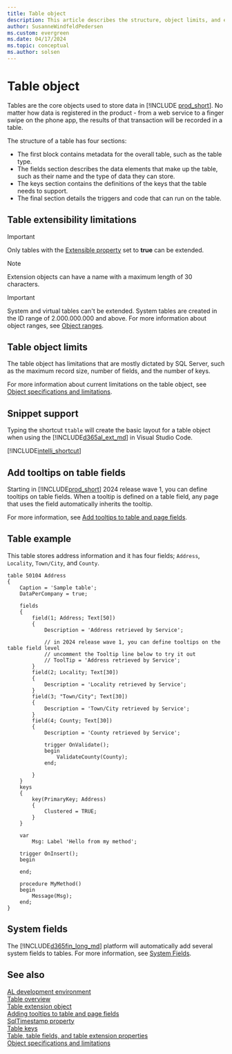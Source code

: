 ```yaml
---
title: Table object
description: This article describes the structure, object limits, and extensibility of the table object in AL for Business Central.
author: SusanneWindfeldPedersen
ms.custom: evergreen
ms.date: 04/17/2024
ms.topic: conceptual
ms.author: solsen
--- 
```


# Table object

Tables are the core objects used to store data in [!INCLUDE [prod_short](includes/prod_short.md)]. No matter how data is registered in the product - from a web service to a finger swipe on the phone app, the results of that transaction will be recorded in a table. 

The structure of a table has four sections:

- The first block contains metadata for the overall table, such as the table type.
- The fields section describes the data elements that make up the table, such as their name and the type of data they can store.
- The keys section contains the definitions of the keys that the table needs to support.
- The final section details the triggers and code that can run on the table.

## Table extensibility limitations

> [!IMPORTANT]  
> Only tables with the [Extensible property](properties/devenv-extensible-property.md) set to **true** can be extended.

> [!NOTE]  
> Extension objects can have a name with a maximum length of 30 characters.

> [!IMPORTANT]  
> System and virtual tables can't be extended. System tables are created in the ID range of 2.000.000.000 and above. For more information about object ranges, see [Object ranges](devenv-object-ranges.md).

## Table object limits

The table object has limitations that are mostly dictated by SQL Server, such as the maximum record size, number of fields, and the number of keys.

For more information about current limitations on the table object, see [Object specifications and limitations](devenv-object-specifications-limitations.md).

## Snippet support

Typing the shortcut `ttable` will create the basic layout for a table object when using the [!INCLUDE[d365al_ext_md](../includes/d365al_ext_md.md)] in Visual Studio Code.

[!INCLUDE[intelli_shortcut](includes/intelli_shortcut.md)]

## Add tooltips on table fields

Starting in [!INCLUDE[prod_short](includes/prod_short.md)] 2024 release wave 1, you can define tooltips on table fields. When a tooltip is defined on a table field, any page that uses the field automatically inherits the tooltip. 

For more information, see [Add tooltips to table and page fields](devenv-adding-tooltips.md).

## Table example

This table stores address information and it has four fields; `Address`, `Locality`, `Town/City`, and `County`.

```AL
table 50104 Address
{
    Caption = 'Sample table';
    DataPerCompany = true;

    fields
    {
        field(1; Address; Text[50])
        {
            Description = 'Address retrieved by Service';

            // in 2024 release wave 1, you can define tooltips on the table field level
            // uncomment the Tooltip line below to try it out
            // ToolTip = 'Address retrieved by Service';
        }
        field(2; Locality; Text[30])
        {
            Description = 'Locality retrieved by Service';
        }
        field(3; "Town/City"; Text[30])
        {
            Description = 'Town/City retrieved by Service';
        }
        field(4; County; Text[30])
        {
            Description = 'County retrieved by Service';

            trigger OnValidate();
            begin
                ValidateCounty(County);
            end;

        }
    }
    keys
    {
        key(PrimaryKey; Address)
        {
            Clustered = TRUE;
        }
    }

    var
        Msg: Label 'Hello from my method';

    trigger OnInsert();
    begin

    end;

    procedure MyMethod()
    begin
        Message(Msg);
    end;
}
```

## System fields

The [!INCLUDE[d365fin_long_md](includes/d365fin_long_md.md)] platform will automatically add several system fields to tables. For more information, see [System Fields](devenv-table-system-fields.md).

## See also

[AL development environment](devenv-reference-overview.md)  
[Table overview](devenv-tables-overview.md)  
[Table extension object](devenv-table-ext-object.md)  
[Adding tooltips to table and page fields](devenv-adding-tooltips.md)  
[SqlTimestamp property](properties/devenv-sqltimestamp-property.md)  
[Table keys](devenv-table-keys.md)  
[Table, table fields, and table extension properties](properties/devenv-table-properties.md)  
[Object specifications and limitations](devenv-object-specifications-limitations.md)   
